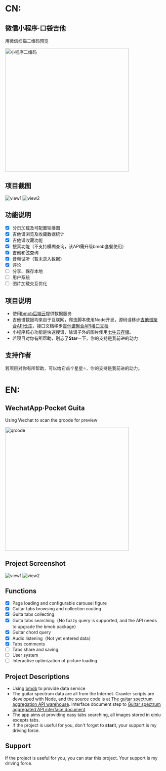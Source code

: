 # CN:
## 微信小程序·口袋吉他
用微信扫描二维码预览

<img src="https://cdn.jsdelivr.net/gh/sandy1504/media@master/20220701/kdjt-qrcode-new.1mzorl850q4g.webp" alt="小程序二维码" width="400">

## 项目截图
![view1](https://cdn.jsdelivr.net/gh/sandy1504/media@master/20220701/image.3ugd20omo080.webp)
![view2](https://cdn.jsdelivr.net/gh/sandy1504/media@master/20220701/bce5b18a7f046feb_600_0.1lgud6ju4wps.webp)

## 功能说明
- [x] 分页加载及可配置轮播图
- [x] 吉他谱浏览及收藏数据统计
- [x] 吉他谱收藏功能
- [x] 搜索功能（不支持模糊查询，该API需升级bmob套餐使用）
- [x] 吉他和弦查询
- [x] 音频试听（暂未录入数据）
- [x] 评论
- [ ] 分享、保存本地
- [ ] 用户系统
- [ ] 图片加载交互优化

## 项目说明
- 使用[bmob后端云](https://www.bmob.cn/)提供数据服务
- 吉他谱数据均来自于互联网，爬虫脚本使用Node开发，源码请移步[吉他谱聚合API仓库](https://github.com/alex1504/node-guita-spider)，接口文档移步[吉他谱聚合API接口文档](http://www.huzerui.com/node-guita-spider/docs)
- 小程序核心功能是快速搜谱，除谱子外的图片使用[七牛云存储](https://www.qiniu.com/)。
- 若项目对你有所帮助，别忘了**Star**一下，你的支持是我前进的动力

## 支持作者
若项目对你有所帮助，可以给它点个星星⭐，你的支持是我前进的动力。

# EN:
## WechatApp·Pocket Guita
Using Wechat to scan the qrcode for preview

<img src="https://cdn.jsdelivr.net/gh/sandy1504/media@master/20220701/kdjt-qrcode-new.1mzorl850q4g.webp" alt="qrcode" width="400">

## Project Screenshot
![view1](https://cdn.jsdelivr.net/gh/sandy1504/media@master/20220701/image.3ugd20omo080.webp)
![view2](https://cdn.jsdelivr.net/gh/sandy1504/media@master/20220701/bce5b18a7f046feb_600_0.1lgud6ju4wps.webp)

## Functions
- [x] Page loading and configurable carousel figure
- [x] Guitar tabs browsing and collection couting
- [x] Guita tabs collecting
- [x] Guita tabs  searching（No fuzzy query is supported, and the API needs to upgrade the bmob package）
- [x] Guitar chord query
- [x] Audio listening（Not yet entered data）
- [x] Tabs comments
- [ ] Tabs share and saving
- [ ] User system 
- [ ] Interactive optimization of picture loading

## Project Descriptions
- Using [bmob](https://www.bmob.cn/) to provide data service
- The guitar spectrum data are all from the Internet. Crawler scripts are developed with Node, and the source code is at [The guitar spectrum aggregation API warehouse](https://github.com/alex1504/node-guita-spider). Interface document step to
[Guitar spectrum aggregated API interface document](http://www.huzerui.com/node-guita-spider/docs)
- The app aims at providing easy tabs searching, all images stored in qiniu excepts tabs.
- If the project is useful for you, don't forget to **star**it, your support is my driving force.

## Support
If the project is useful for you, you can star this project. Your support is my driving force.
